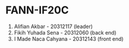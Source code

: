 # FANN-IF20C

1. Alifian Akbar - 20312117 (leader)
2. Fikih Yuhada Sena - 20312060 (back end)
3. I Made Naca Cahyana - 20312143 (front end)
